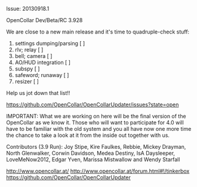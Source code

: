 Issue: 20130918.1

OpenCollar Dev/Beta/RC 3.928

We are close to a new main release and it's time to quadruple-check stuff:

1. settings dumping/parsing [ ]
2. rlv; relay [ ]
3. bell; camera [ ]
4. AO/HUD integration [ ]
5. subspy [ ]
6. safeword; runaway [ ]
7. resizer [ ]

Help us jot down that list!!

https://github.com/OpenCollar/OpenCollarUpdater/issues?state=open

IMPORTANT: What we are working on here will be the final version of the OpenCollar as we know it. Those who will want to participate for 4.0 will have to be familiar with the old system and you all have now one more time the chance to take a look at it from the inside out together with us.

Contributors (3.9 Run): Joy Stipe, Kire Faulkes, Rebbie, Mickey Drayman, North Glenwalker, Corwin Davidson, Medea Destiny, IsA Daysleeper, LoveMeNow2012, Edgar Yven, Marissa Mistwallow and Wendy Starfall

http://www.opencollar.at/
http://www.opencollar.at/forum.html#!/tinkerbox
https://github.com/OpenCollar/OpenCollarUpdater